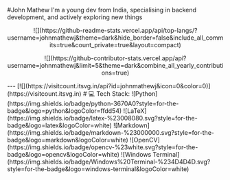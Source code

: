 #John Mathew
I'm a young dev from India, specialising in backend development, and actively exploring new things<br>

<p align="center">
![](https://github-readme-stats.vercel.app/api/top-langs/?username=johnmathewj&theme=dark&hide_border=false&include_all_commits=true&count_private=true&layout=compact)
  </p>
<p align="center">
![](https://github-contributor-stats.vercel.app/api?username=johnmathewj&limit=5&theme=dark&combine_all_yearly_contributions=true)
</p>
---
[![](https://visitcount.itsvg.in/api?id=johnmathewj&icon=0&color=0)](https://visitcount.itsvg.in)
# 💻 Tech Stack:
![Python](https://img.shields.io/badge/python-3670A0?style=for-the-badge&logo=python&logoColor=ffdd54) ![LaTeX](https://img.shields.io/badge/latex-%23008080.svg?style=for-the-badge&logo=latex&logoColor=white) ![Markdown](https://img.shields.io/badge/markdown-%23000000.svg?style=for-the-badge&logo=markdown&logoColor=white) ![OpenCV](https://img.shields.io/badge/opencv-%23white.svg?style=for-the-badge&logo=opencv&logoColor=white) ![Windows Terminal](https://img.shields.io/badge/Windows%20Terminal-%234D4D4D.svg?style=for-the-badge&logo=windows-terminal&logoColor=white)
